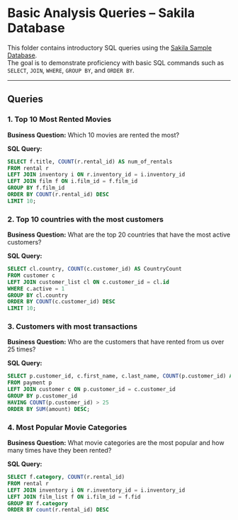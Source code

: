 # Basic Analysis Queries – Sakila Database

This folder contains introductory SQL queries using the [Sakila Sample Database](https://dev.mysql.com/doc/index-other.html).  
The goal is to demonstrate proficiency with basic SQL commands such as `SELECT`, `JOIN`, `WHERE`, `GROUP BY`, and `ORDER BY`.

---

## Queries

### 1. Top 10 Most Rented Movies
**Business Question:** Which 10 movies are rented the most?  

**SQL Query:**
```sql
SELECT f.title, COUNT(r.rental_id) AS num_of_rentals
FROM rental r
LEFT JOIN inventory i ON r.inventory_id = i.inventory_id
LEFT JOIN film f ON i.film_id = f.film_id
GROUP BY f.film_id
ORDER BY COUNT(r.rental_id) DESC
LIMIT 10;
```

### 2. Top 10 countries with the most customers
**Business Question:** What are the top 20 countries that have the most active customers?  

**SQL Query:**
```sql
SELECT cl.country, COUNT(c.customer_id) AS CountryCount
FROM customer c
LEFT JOIN customer_list cl ON c.customer_id = cl.id
WHERE c.active = 1
GROUP BY cl.country
ORDER BY COUNT(c.customer_id) DESC
LIMIT 10;
```


### 3. Customers with most transactions
**Business Question:** Who are the customers that have rented from us over 25 times?

**SQL Query:**
```sql
SELECT p.customer_id, c.first_name, c.last_name, COUNT(p.customer_id) AS num_of_transactions, SUM(amount) AS total_spend
FROM payment p
LEFT JOIN customer c ON p.customer_id = c.customer_id
GROUP BY p.customer_id
HAVING COUNT(p.customer_id) > 25
ORDER BY SUM(amount) DESC;
```

### 4. Most Popular Movie Categories
**Business Question:** What movie categories are the most popular and how many times have they been rented?

**SQL Query:**
```sql
SELECT f.category, COUNT(r.rental_id)
FROM rental r
LEFT JOIN inventory i ON r.inventory_id = i.inventory_id
LEFT JOIN film_list f ON i.film_id = f.fid
GROUP BY f.category
ORDER BY count(r.rental_id) DESC
```

